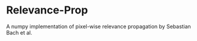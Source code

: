 # Relevance-Prop
A numpy implementation of pixel-wise relevance propagation by Sebastian Bach et al.
